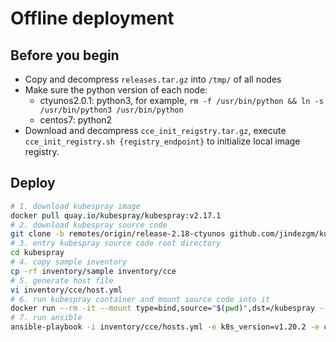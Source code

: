 # Offline deployment

## Before you begin

* Copy and decompress `releases.tar.gz` into `/tmp/` of all nodes
* Make sure the python version of each node:
  * ctyunos2.0.1: python3, for example, `rm -f /usr/bin/python && ln -s /usr/bin/python3 /usr/bin/python`
  * centos7: python2
* Download and decompress `cce_init_reigstry.tar.gz`, execute `cce_init_registry.sh {registry_endpoint}` to initialize local image registry.

## Deploy

```bash
# 1. download kubespray image
docker pull quay.io/kubespray/kubespray:v2.17.1
# 2. download kubespray source code
git clone -b remotes/origin/release-2.18-ctyunos github.com/jindezgm/kubespray.git
# 3. entry kubespray source code root directory
cd kubespray
# 4. copy sample inventory
cp -rf inventory/sample inventory/cce
# 5. generate host file 
vi inventory/cce/host.yml
# 6. run kubespray container and mount source code into it
docker run --rm -it --mount type=bind,source="$(pwd)",dst=/kubespray --mount type=bind,source="${HOME}"/.ssh/id_rsa,dst=/root/.ssh/id_rsa quay.io/kubespray/kubespray:v2.17.1 bash
# 7. run ansible
ansible-playbook -i inventory/cce/hosts.yml -e k8s_version=v1.20.2 -e cluster_name=cluster.local -e container_manager=containerd -e kube_proxy_mode=ipvs -e enable_dual_stack_networks=true -e kube_pods_subnet=10.233.64.0/18 -e kube_pods_subnet_ipv6=fd03::/48 -e kube_service_addresses=10.96.0.0/16 -e kube_service_addresses_ipv6=fd05::/112 -e kube_network_plugin=flannel -e flannel_backend_type=vxlan -e flannel_cni_version=v1.0.1 -e flannel_version=v0.16.1 -e ingress_nginx_enabled=true -e ingress_nginx_insecure_port=9080 -e ingress_nginx_secure_port=9443 -e metrics_server_enabled=true -e enable_nodelocaldns=false cluster.yml
```
